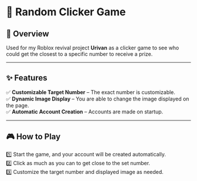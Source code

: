 # 🎯 Random Clicker Game

## 📌 Overview
Used for my Roblox revival project **Urivan** as a clicker game to see who could get the closest to a specific number to receive a prize.

---

## ✨ Features
✅ **Customizable Target Number** – The exact number is customizable.  
✅ **Dynamic Image Display** – You are able to change the image displayed on the page.  
✅ **Automatic Account Creation** – Accounts are made on startup.  

---

## 🎮 How to Play
1️⃣ Start the game, and your account will be created automatically.  
2️⃣ Click as much as you can to get close to the set number.   
3️⃣ Customize the target number and displayed image as needed.  
